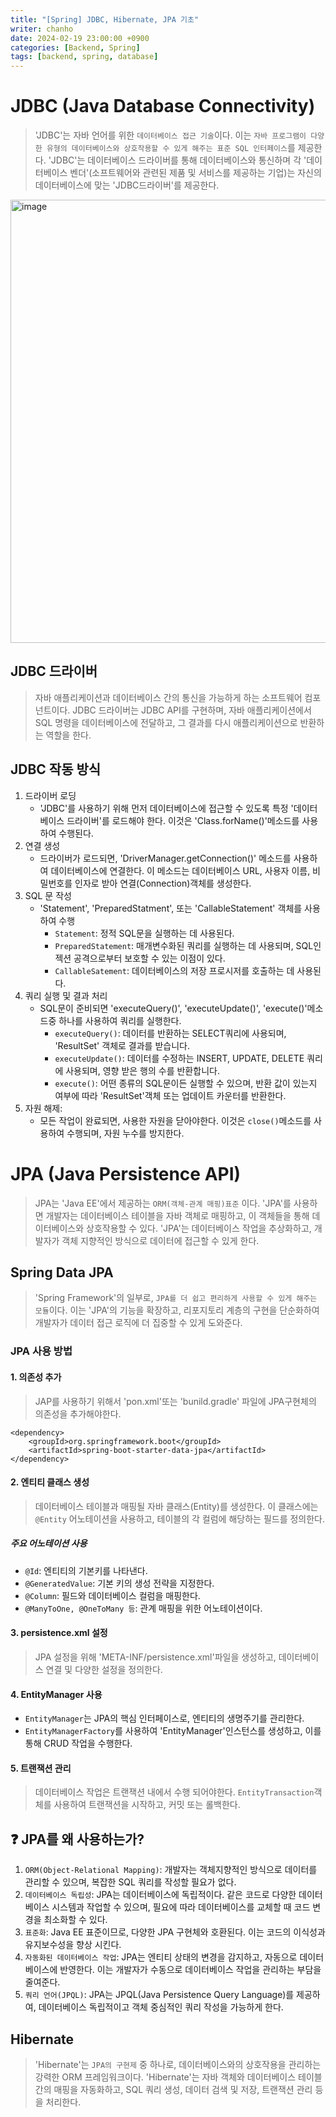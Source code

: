 ```yaml
---
title: "[Spring] JDBC, Hibernate, JPA 기초"
writer: chanho
date: 2024-02-19 23:00:00 +0900
categories: [Backend, Spring]
tags: [backend, spring, database]
---
```


# JDBC (Java Database Connectivity)

> 'JDBC'는 자바 언어를 위한 `데이터베이스 접근 기술`이다. 이는 `자바 프로그램이 다양한 유형의 데이터베이스와 상호작용할 수 있게 해주는 표준 SQL 인터페이스`를 제공한다. 'JDBC'는 데이터베이스 드라이버를 통해 데이터베이스와 통신하며 각 '데이터베이스 벤더'(소프트웨어와 관련된 제품 및 서비스를 제공하는 기업)는 자신의 데이터베이스에 맞는 'JDBC드라이버'를 제공한다.

<img width="709" alt="image" src="https://github.com/chanhocode/chanhocode.github.io/assets/105937460/a69e8e56-8c45-4d41-ba3e-9f4dfb27b1b5">

## JDBC 드라이버

> 자바 애플리케이션과 데이터베이스 간의 통신을 가능하게 하는 소프트웨어 컴포넌트이다. JDBC 드라이버는 JDBC API를 구현하며, 자바 애플리케이션에서 SQL 명령을 데이터베이스에 전달하고, 그 결과를 다시 애플리케이션으로 반환하는 역할을 한다.

## JDBC 작동 방식

1. 드라이버 로딩
   - 'JDBC'를 사용하기 위해 먼저 데이터베이스에 접근할 수 있도록 특정 '데이터베이스 드라이버'를 로드해야 한다. 이것은 'Class.forName()'메소드를 사용하여 수행된다.
2. 연결 생성
   - 드라이버가 로드되면, 'DriverManager.getConnection()' 메소드를 사용하여 데이터베이스에 연결한다. 이 메소드는 데이터베이스 URL, 사용자 이름, 비밀번호를 인자로 받아 연결(Connection)객체를 생성한다.
3. SQL 문 작성
   - 'Statement', 'PreparedStatment', 또는 'CallableStatement' 객체를 사용하여 수행
     - `Statement`: 정적 SQL문을 실행하는 데 사용된다.
     - `PreparedStatement`: 매개변수화된 쿼리를 실행하는 데 사용되며, SQL인젝션 공격으로부터 보호할 수 있는 이점이 있다.
     - `CallableSatement`: 데이터베이스의 저장 프로시저를 호출하는 데 사용된다.
4. 쿼리 실행 및 결과 처리
   - SQL문이 준비되면 'executeQuery()', 'executeUpdate()', 'execute()'메소드중 하나를 사용하여 쿼리를 실행한다.
     - `executeQuery()`: 데이터를 반환하는 SELECT쿼리에 사용되며, 'ResultSet' 객체로 결과를 받습니다.
     - `executeUpdate()`: 데이터를 수정하는 INSERT, UPDATE, DELETE 쿼리에 사용되며, 영향 받은 행의 수를 반환합니다.
     - `execute()`: 어떤 종류의 SQL문이든 실행할 수 있으며, 반환 값이 있는지 여부에 따라 'ResultSet'객체 또는 업데이트 카운터를 반환한다.
5. 자원 해제:
   - 모든 작업이 완료되면, 사용한 자원을 닫아야한다. 이것은 `close()`메소드를 사용하여 수행되며, 자원 누수를 방지한다.

# JPA (Java Persistence API)

> JPA는 'Java EE'에서 제공하는 `ORM(객체-관계 매핑)표준` 이다. 'JPA'를 사용하면 개발자는 데이터베이스 테이블을 자바 객체로 매핑하고, 이 객체들을 통해 데이터베이스와 상호작용할 수 있다. 'JPA'는 데이터베이스 작업을 추상화하고, 개발자가 객체 지향적인 방식으로 데이터에 접근할 수 있게 한다.

## Spring Data JPA

> 'Spring Framework'의 일부로, `JPA를 더 쉽고 편리하게 사용할 수 있게 해주는 모듈`이다. 이는 'JPA'의 기능을 확장하고, 리포지토리 계층의 구현을 단순화하여 개발자가 데이터 접근 로직에 더 집중할 수 있게 도와준다.

### JPA 사용 방법

#### 1. 의존성 추가

> JAP를 사용하기 위해서 'pon.xml'또는 'bunild.gradle' 파일에 JPA구현체의 의존성을 추가해야한다.

```
<dependency>
    <groupId>org.springframework.boot</groupId>
    <artifactId>spring-boot-starter-data-jpa</artifactId>
</dependency>
```

#### 2. 엔티티 클래스 생성

> 데이터베이스 테이블과 매핑될 자바 클래스(Entity)를 생성한다. 이 클래스에는 `@Entity` 어노테이션을 사용하고, 테이블의 각 컬럼에 해당하는 필드를 정의한다.

##### 주요 어노테이션 사용

- `@Id`: 엔티티의 기본키를 나타낸다.
- `@GeneratedValue`: 기본 키의 생성 전략을 지정한다.
- `@Column`: 필드와 데이터베이스 컬럼을 매핑한다.
- `@ManyToOne, @OneToMany 등`: 관계 매핑을 위한 어노테이션이다.

#### 3. persistence.xml 설정

> JPA 설정을 위해 'META-INF/persistence.xml'파일을 생성하고, 데이터베이스 연결 및 다양한 설정을 정의한다.

#### 4. EntityManager 사용

- `EntityManager`는 JPA의 핵심 인터페이스로, 엔티티의 생명주기를 관리한다.
- `EntityManagerFactory`를 사용하여 'EntityManager'인스턴스를 생성하고, 이를 통해 CRUD 작업을 수행한다.

#### 5. 트랜잭션 관리

> 데이터베이스 작업은 트랜잭션 내에서 수행 되어야한다. `EntityTransaction`객체를 사용하여 트랜잭션을 시작하고, 커밋 또는 롤백한다.

## ❓ JPA를 왜 사용하는가?

1. `ORM(Object-Relational Mapping)`: 개발자는 객체지향적인 방식으로 데이터를 관리할 수 있으며, 복잡한 SQL 쿼리를 작성할 필요가 없다.
2. `데이터베이스 독립성`: JPA는 데이터베이스에 독립적이다. 같은 코드로 다양한 데이터베이스 시스템과 작업할 수 있으며, 필요에 따라 데이터베이스를 교체할 때 코드 변경을 최소화할 수 있다.
3. `표준화`: Java EE 표준이므로, 다양한 JPA 구현체와 호환된다. 이는 코드의 이식성과 유지보수성을 향상 시킨다.
4. `자동화된 데이터베이스 작업`: JPA는 엔티티 상태의 변경을 감지하고, 자동으로 데이터베이스에 반영한다. 이는 개발자가 수동으로 데이터베이스 작업을 관리하는 부담을 줄여준다.
5. `쿼리 언어(JPQL)`: JPA는 JPQL(Java Persistence Query Language)를 제공하여, 데이터베이스 독립적이고 객체 중심적인 쿼리 작성을 가능하게 한다.

## Hibernate

> 'Hibernate'는 `JPA의 구현제` 중 하나로, 데이터베이스와의 상호작용을 관리하는 강력한 ORM 프레임워크이다. 'Hibernate'는 자바 객체와 데이터베이스 테이블 간의 매핑을 자동화하고, SQL 쿼리 생성, 데이터 검색 및 저장, 트랜잭션 관리 등을 처리한다.
